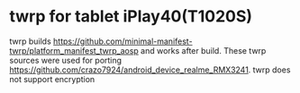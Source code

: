 # twrp for tablet iPlay40(T1020S)
twrp builds https://github.com/minimal-manifest-twrp/platform_manifest_twrp_aosp and works after build.
These twrp sources were used for porting https://github.com/crazo7924/android_device_realme_RMX3241.
twrp does not support encryption
